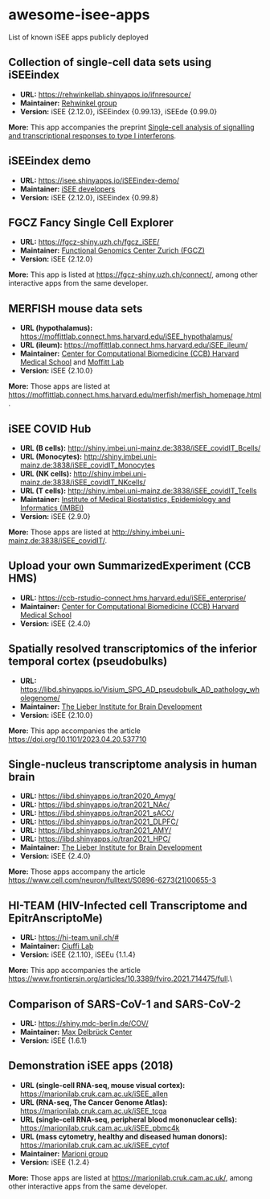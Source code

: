 # awesome-isee-apps

List of known iSEE apps publicly deployed

## Collection of single-cell data sets using iSEEindex

- **URL:** <https://rehwinkellab.shinyapps.io/ifnresource/>
- **Maintainer:** [Rehwinkel group](https://www.imm.ox.ac.uk/research/research-groups/rehwinkel-group-nucleic-acid-sensing)
- **Version:** iSEE {2.12.0}, iSEEindex {0.99.13}, iSEEde {0.99.0}

**More:** This app accompanies the preprint [Single-cell analysis of signalling and transcriptional responses to type I interferons](https://www.biorxiv.org/content/10.1101/2023.07.03.547491v1).

## iSEEindex demo

- **URL:** <https://isee.shinyapps.io/iSEEindex-demo/>
- **Maintainer:** [iSEE developers](https://github.com/iSEE)
- **Version:** iSEE {2.12.0}, iSEEindex {0.99.8}

## FGCZ Fancy Single Cell Explorer

- **URL:** <https://fgcz-shiny.uzh.ch/fgcz_iSEE/>
- **Maintainer:** [Functional Genomics Center Zurich (FGCZ)](https://fgcz.ch/)
- **Version:** iSEE {2.12.0}

**More:** This app is listed at <https://fgcz-shiny.uzh.ch/connect/>, among other interactive apps from the same developer.

## MERFISH mouse data sets

- **URL (hypothalamus):** <https://moffittlab.connect.hms.harvard.edu/iSEE_hypothalamus/>
- **URL (ileum):** <https://moffittlab.connect.hms.harvard.edu/iSEE_ileum/>
- **Maintainer:** [Center for Computational Biomedicine (CCB) Harvard Medical School](https://computationalbiomed.hms.harvard.edu/) and [Moffitt Lab](https://moffittlab.github.io/)
- **Version:** iSEE {2.10.0}

**More:** Those apps are listed at <https://moffittlab.connect.hms.harvard.edu/merfish/merfish_homepage.html>.

## iSEE COVID Hub

- **URL (B cells):** <http://shiny.imbei.uni-mainz.de:3838/iSEE_covidIT_Bcells/>
- **URL (Monocytes):** <http://shiny.imbei.uni-mainz.de:3838/iSEE_covidIT_Monocytes>
- **URL (NK cells):** <http://shiny.imbei.uni-mainz.de:3838/iSEE_covidIT_NKcells/>
- **URL (T cells):** <http://shiny.imbei.uni-mainz.de:3838/iSEE_covidIT_Tcells>
- **Maintainer:** [Institute of Medical Biostatistics, Epidemiology and Informatics (IMBEI)](https://www.unimedizin-mainz.de/imbei/imbei/welcome-page.html?L=1)
- **Version:** iSEE {2.9.0}

**More:** Those apps are listed at <http://shiny.imbei.uni-mainz.de:3838/iSEE_covidIT/>.

## Upload your own SummarizedExperiment (CCB HMS)

- **URL:** <https://ccb-rstudio-connect.hms.harvard.edu/iSEE_enterprise/>
- **Maintainer:** [Center for Computational Biomedicine (CCB) Harvard Medical School](https://computationalbiomed.hms.harvard.edu/)
- **Version:** iSEE {2.4.0}

## Spatially resolved transcriptomics of the inferior temporal cortex (pseudobulks)

- **URL:** <https://libd.shinyapps.io/Visium_SPG_AD_pseudobulk_AD_pathology_wholegenome/>
- **Maintainer:** [The Lieber Institute for Brain Development](https://www.libd.org/)
- **Version:** iSEE {2.10.0}

**More:** This app accompanies the article <https://doi.org/10.1101/2023.04.20.537710>

## Single-nucleus transcriptome analysis in human brain

- **URL:** <https://libd.shinyapps.io/tran2020_Amyg/>
- **URL:** <https://libd.shinyapps.io/tran2021_NAc/>
- **URL:** <https://libd.shinyapps.io/tran2021_sACC/>
- **URL:** <https://libd.shinyapps.io/tran2021_DLPFC/>
- **URL:** <https://libd.shinyapps.io/tran2021_AMY/>
- **URL:** <https://libd.shinyapps.io/tran2021_HPC/>
- **Maintainer:** [The Lieber Institute for Brain Development](https://www.libd.org/)
- **Version:** iSEE {2.4.0}

**More:** Those apps accompany the article <https://www.cell.com/neuron/fulltext/S0896-6273(21)00655-3>

## HI-TEAM (HIV-Infected cell Transcriptome and EpitrAnscriptoMe)

- **URL:** <https://hi-team.unil.ch/#>
- **Maintainer:** [Ciuffi Lab](https://www.chuv.ch/en/microbiologie/imu-home/research/research-groups/angela-ciuffi)
- **Version:** iSEE {2.1.10}, iSEEu {1.1.4}

**More:** This app accompanies the article <https://www.frontiersin.org/articles/10.3389/fviro.2021.714475/full>.\

## Comparison of SARS-CoV-1 and SARS-CoV-2 

- **URL:** <https://shiny.mdc-berlin.de/COV/>
- **Maintainer:** [Max Delbrück Center](https://www.mdc-berlin.de/)
- **Version:** iSEE {1.6.1}

## Demonstration iSEE apps (2018)

- **URL (single-cell RNA-seq, mouse visual cortex):** <https://marionilab.cruk.cam.ac.uk/iSEE_allen>
- **URL (RNA-seq, The Cancer Genome Atlas):** <https://marionilab.cruk.cam.ac.uk/iSEE_tcga>
- **URL (single-cell RNA-seq, peripheral blood mononuclear cells):** <https://marionilab.cruk.cam.ac.uk/iSEE_pbmc4k>
- **URL (mass cytometry, healthy and diseased human donors):** <https://marionilab.cruk.cam.ac.uk/iSEE_cytof>
- **Maintainer:** [Marioni group](https://www.cruk.cam.ac.uk/research-groups/marioni-group)
- **Version:** iSEE {1.2.4}

**More:** Those apps are listed at <https://marionilab.cruk.cam.ac.uk/>, among other interactive apps from the same developer.
